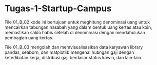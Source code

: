 # Tugas-1-Startup-Campus

File 01_B_02 kode ini bertujuan untuk meghitung denominasi uang untuk mencairkan tabungan nasabah yang dalam bentuk uang kertas atau koin, memastikan saldo habis setelah di denominasi dengan mendahulukan pembagian uang kertas. 

File 01_B_03 mengolah dan memvisualisasikan data karyawan library pandas, seaborn, dan matplotlib mengenai hubngan gaji dengan keterlibatan kerja, distribusi gaji berdasar status kawin, dan lain-lain.
